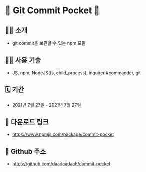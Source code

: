 # 🎁 Git Commit Pocket 🎁
## 🙇‍♀️ 소개
- git commit을 보관할 수 있는 npm 모듈

## 👩‍💻 사용 기술
- JS, npm, NodeJS(fs, child_process), inquirer #commander, git

## 🗓️ 기간
- 2021년 7월 27일 - 2021년 7월 27일

## 🔗 다운로드 링크
- https://www.npmjs.com/package/commit-pocket

## 🎈 Github 주소
- https://github.com/daadaadaah/commit-pocket
  
